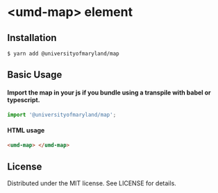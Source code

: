 # &lt;umd-map&gt; element

## Installation

```
$ yarn add @universityofmaryland/map
```

## Basic Usage

#### Import the map in your js if you bundle using a transpile with babel or typescript.

```js
import '@universityofmaryland/map';
```

#### HTML usage

```html
<umd-map> </umd-map>
```

## License

Distributed under the MIT license. See LICENSE for details.
